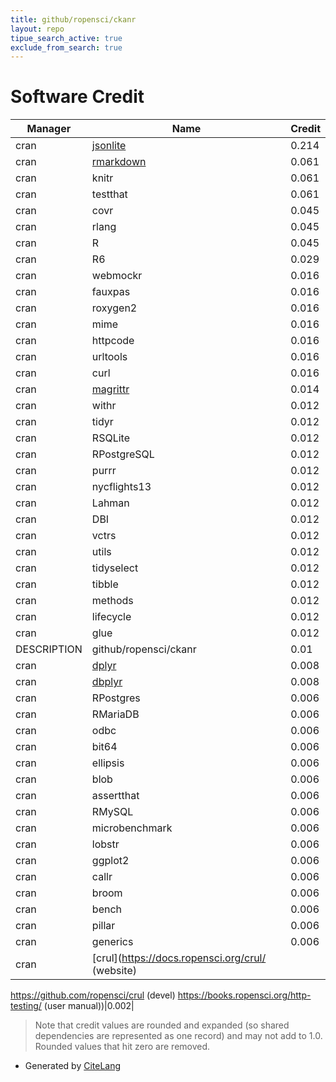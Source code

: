 ```yaml
---
title: github/ropensci/ckanr
layout: repo
tipue_search_active: true
exclude_from_search: true
---
```

# Software Credit

|Manager|Name|Credit|
|-------|----|------|
|cran|[jsonlite](https://arxiv.org/abs/1403.2805 (paper))|0.214|
|cran|[rmarkdown](https://github.com/rstudio/rmarkdown)|0.061|
|cran|knitr|0.061|
|cran|testthat|0.061|
|cran|covr|0.045|
|cran|rlang|0.045|
|cran|R|0.045|
|cran|R6|0.029|
|cran|webmockr|0.016|
|cran|fauxpas|0.016|
|cran|roxygen2|0.016|
|cran|mime|0.016|
|cran|httpcode|0.016|
|cran|urltools|0.016|
|cran|curl|0.016|
|cran|[magrittr](https://magrittr.tidyverse.org)|0.014|
|cran|withr|0.012|
|cran|tidyr|0.012|
|cran|RSQLite|0.012|
|cran|RPostgreSQL|0.012|
|cran|purrr|0.012|
|cran|nycflights13|0.012|
|cran|Lahman|0.012|
|cran|DBI|0.012|
|cran|vctrs|0.012|
|cran|utils|0.012|
|cran|tidyselect|0.012|
|cran|tibble|0.012|
|cran|methods|0.012|
|cran|lifecycle|0.012|
|cran|glue|0.012|
|DESCRIPTION|github/ropensci/ckanr|0.01|
|cran|[dplyr](https://dplyr.tidyverse.org)|0.008|
|cran|[dbplyr](https://dbplyr.tidyverse.org/)|0.008|
|cran|RPostgres|0.006|
|cran|RMariaDB|0.006|
|cran|odbc|0.006|
|cran|bit64|0.006|
|cran|ellipsis|0.006|
|cran|blob|0.006|
|cran|assertthat|0.006|
|cran|RMySQL|0.006|
|cran|microbenchmark|0.006|
|cran|lobstr|0.006|
|cran|ggplot2|0.006|
|cran|callr|0.006|
|cran|broom|0.006|
|cran|bench|0.006|
|cran|pillar|0.006|
|cran|generics|0.006|
|cran|[crul](https://docs.ropensci.org/crul/ (website)
https://github.com/ropensci/crul (devel)
https://books.ropensci.org/http-testing/ (user manual))|0.002|


> Note that credit values are rounded and expanded (so shared dependencies are represented as one record) and may not add to 1.0. Rounded values that hit zero are removed.


- Generated by [CiteLang](https://github.com/vsoch/citelang)
